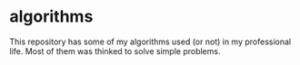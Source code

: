 algorithms
==========

This repository has some of my algorithms used (or not) in my professional life. Most of them was thinked to solve simple problems.
